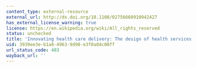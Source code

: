 ```yaml
---
content_type: external-resource
external_url: http://dx.doi.org/10.1108/02756660910942427
has_external_license_warning: true
license: https://en.wikipedia.org/wiki/All_rights_reserved
status: unchecked
title: 'Innovating health care delivery: The design of health services'
uid: 3939ee3e-b1a8-4963-9d98-e3f0a84c00ff
url_status_code: 403
wayback_url: ''
---
```


